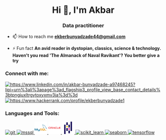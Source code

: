 <h1 align="center">Hi 👋, I'm Akbar</h1>
<h3 align="center">Data practitioner</h3>

- 📫 How to reach me **ekberbunyadzade44@gmail.com**

- ⚡ Fun fact **An avid reader in dystopian, classics, science & technology. Haven't you read 'The Almanack of Naval Ravikant'? You better give a try**

<h3 align="left">Connect with me:</h3>
<p align="left">
<a href="https://linkedin.com/in/https://www.linkedin.com/in/akbar-bunyadzade-a97468245?lipi=urn%3ali%3apage%3ad_flagship3_profile_view_base_contact_details%3btpngjuxltrgytoxyxmv3ja%3d%3d" target="blank"><img align="center" src="https://raw.githubusercontent.com/rahuldkjain/github-profile-readme-generator/master/src/images/icons/Social/linked-in-alt.svg" alt="https://www.linkedin.com/in/akbar-bunyadzade-a97468245?lipi=urn%3ali%3apage%3ad_flagship3_profile_view_base_contact_details%3btpngjuxltrgytoxyxmv3ja%3d%3d" height="30" width="40" /></a>
<a href="https://www.hackerrank.com/https://www.hackerrank.com/profile/ekberbunyadzade1" target="blank"><img align="center" src="https://raw.githubusercontent.com/rahuldkjain/github-profile-readme-generator/master/src/images/icons/Social/hackerrank.svg" alt="https://www.hackerrank.com/profile/ekberbunyadzade1" height="30" width="40" /></a>
</p>

<h3 align="left">Languages and Tools:</h3>
<p align="left"> <a href="https://git-scm.com/" target="_blank" rel="noreferrer"> <img src="https://www.vectorlogo.zone/logos/git-scm/git-scm-icon.svg" alt="git" width="40" height="40"/> </a> <a href="https://www.microsoft.com/en-us/sql-server" target="_blank" rel="noreferrer"> <img src="https://www.svgrepo.com/show/303229/microsoft-sql-server-logo.svg" alt="mssql" width="40" height="40"/> </a> <a href="https://www.mysql.com/" target="_blank" rel="noreferrer"> <img src="https://raw.githubusercontent.com/devicons/devicon/master/icons/mysql/mysql-original-wordmark.svg" alt="mysql" width="40" height="40"/> </a> <a href="https://www.oracle.com/" target="_blank" rel="noreferrer"> <img src="https://raw.githubusercontent.com/devicons/devicon/master/icons/oracle/oracle-original.svg" alt="oracle" width="40" height="40"/> </a> <a href="https://pandas.pydata.org/" target="_blank" rel="noreferrer"> <img src="https://raw.githubusercontent.com/devicons/devicon/2ae2a900d2f041da66e950e4d48052658d850630/icons/pandas/pandas-original.svg" alt="pandas" width="40" height="40"/> </a> <a href="https://scikit-learn.org/" target="_blank" rel="noreferrer"> <img src="https://upload.wikimedia.org/wikipedia/commons/0/05/Scikit_learn_logo_small.svg" alt="scikit_learn" width="40" height="40"/> </a> <a href="https://seaborn.pydata.org/" target="_blank" rel="noreferrer"> <img src="https://seaborn.pydata.org/_images/logo-mark-lightbg.svg" alt="seaborn" width="40" height="40"/> </a> <a href="https://www.tensorflow.org" target="_blank" rel="noreferrer"> <img src="https://www.vectorlogo.zone/logos/tensorflow/tensorflow-icon.svg" alt="tensorflow" width="40" height="40"/> </a> </p>
